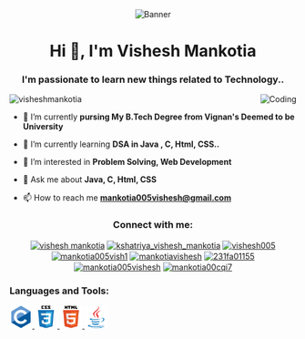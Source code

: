 <div style="text-align:center;">
<img src="https://t4.ftcdn.net/jpg/03/13/40/45/360_F_313404541_e9YZ3pht6oEEkMXuhxTboqXA2B2ShNnC.jpg" alt="Banner" width="1000" height="400">
</div>
<h1 align="center">Hi 👋, I'm Vishesh Mankotia</h1>

<h3 align="center">I'm passionate to learn new things related to Technology..</h3>
<img align="right" alt="Coding" width "100px" src="https://cdn.vectorstock.com/i/preview-1x/68/16/programmer-coding-laptop-computer-work-desk-vector-10076816.jpg"

<p align="center"> <img src="https://komarev.com/ghpvc/?username=visheshmankotia&label=Profile%20views&color=0e75b6&style=flat" alt="visheshmankotia" /> </p>

- 🔭 I’m currently **pursing My B.Tech Degree from Vignan's Deemed to be University**

- 🌱 I’m currently learning **DSA in Java , C, Html, CSS..**

- 👀 I’m interested in **Problem Solving, Web Development**

- 💬 Ask me about **Java, C, Html, CSS**

- 📫 How to reach me **mankotia005vishesh@gmail.com**

<h3 align="center">Connect with me:</h3>
<p align="center">
<a href="https://www.linkedin.com/in/vishesh-mankotia" target="blank"><img align="center" src="https://raw.githubusercontent.com/rahuldkjain/github-profile-readme-generator/master/src/images/icons/Social/linked-in-alt.svg" alt="vishesh mankotia" height="30" width="40" /></a>
<a href="https://instagram.com/kshatriya_vishesh_mankotia" target="blank"><img align="center" src="https://raw.githubusercontent.com/rahuldkjain/github-profile-readme-generator/master/src/images/icons/Social/instagram.svg" alt="kshatriya_vishesh_mankotia" height="30" width="40" /></a>
<a href="https://www.codechef.com/users/vishesh005" target="blank"><img align="center" src="https://cdn.jsdelivr.net/npm/simple-icons@3.1.0/icons/codechef.svg" alt="vishesh005" height="30" width="40" /></a>
<a href="https://www.hackerrank.com/mankotia005vish1" target="blank"><img align="center" src="https://raw.githubusercontent.com/rahuldkjain/github-profile-readme-generator/master/src/images/icons/Social/hackerrank.svg" alt="mankotia005vish1" height="30" width="40" /></a>
<a href="https:/https://www.codingninjas.com/studio/profile/mankotiavishesh" target="blank"><img align="center" src="https://raw.githubusercontent.com/rahuldkjain/github-profile-readme-generator/master/src/images/icons/Social/codeforces.svg" alt="mankotiavishesh" height="30" width="40" /></a>
<a href="https://www.leetcode.com/231fa01155" target="blank"><img align="center" src="https://raw.githubusercontent.com/rahuldkjain/github-profile-readme-generator/master/src/images/icons/Social/leet-code.svg" alt="231fa01155" height="30" width="40" /></a>
<a href="https://www.hackerearth.com/mankotia005vishesh" target="blank"><img align="center" src="https://raw.githubusercontent.com/rahuldkjain/github-profile-readme-generator/master/src/images/icons/Social/hackerearth.svg" alt="mankotia005vishesh" height="30" width="40" /></a>
<a href="https://auth.geeksforgeeks.org/user/mankotia00cqi7" target="blank"><img align="center" src="https://raw.githubusercontent.com/rahuldkjain/github-profile-readme-generator/master/src/images/icons/Social/geeks-for-geeks.svg" alt="mankotia00cqi7" height="30" width="40" /></a>
</p>

<h3 align="left">Languages and Tools:</h3>
<p align="left"> <a href="https://www.cprogramming.com/" target="_blank" rel="noreferrer"> <img src="https://raw.githubusercontent.com/devicons/devicon/master/icons/c/c-original.svg" alt="c" width="40" height="40"/> </a> <a href="https://www.w3schools.com/css/" target="_blank" rel="noreferrer"> <img src="https://raw.githubusercontent.com/devicons/devicon/master/icons/css3/css3-original-wordmark.svg" alt="css3" width="40" height="40"/> </a> <a href="https://www.w3.org/html/" target="_blank" rel="noreferrer"> <img src="https://raw.githubusercontent.com/devicons/devicon/master/icons/html5/html5-original-wordmark.svg" alt="html5" width="40" height="40"/> </a> <a href="https://www.java.com" target="_blank" rel="noreferrer"> <img src="https://raw.githubusercontent.com/devicons/devicon/master/icons/java/java-original.svg" alt="java" width="40" height="40"/> </a> </p>
